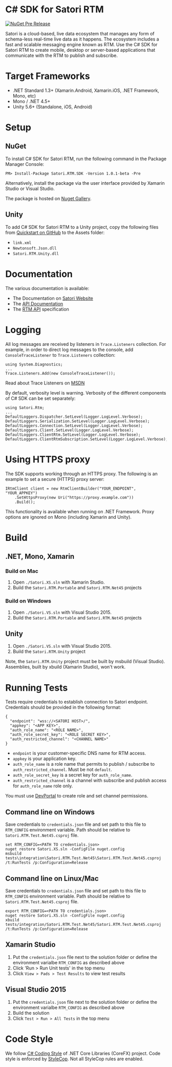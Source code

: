 # C# SDK for Satori RTM
[![NuGet Pre Release](https://img.shields.io/nuget/vpre/Satori.RTM.SDK.svg)]()

Satori is a cloud-based, live data ecosystem that manages any form of schema-less real-time live data as it happens. 
The ecosystem includes a fast and scalable messaging engine known as RTM. Use the C# SDK for Satori RTM to create mobile, desktop or server-based applications that communicate with the RTM to publish and subscribe.

# Target Frameworks

* .NET Standard 1.3+ (Xamarin.Android, Xamarin.iOS, .NET Framework, Mono, etc)
* Mono / .NET 4.5+
* Unity 5.6+ (Standalone, iOS, Android)

# Setup

## NuGet

To install C# SDK for Satori RTM, run the following command in the Package Manager Console:
```
PM> Install-Package Satori.RTM.SDK -Version 1.0.1-beta -Pre
```
Alternatively, install the package via the user interface provided by Xamarin Studio or Visual Studio. 

The package is hosted on [Nuget Gallery](https://www.nuget.org/packages/Satori.RTM.SDK/). 

## Unity

To add C# SDK for Satori RTM to a Unity project, copy the following files from [Quickstart on GitHub](https://github.com/satori-com/satori-rtm-sdk-csharp/tree/master/examples/unity/Quickstart.Unity/Assets) to the Assets folder: 
- `link.xml`
- `Newtonsoft.Json.dll`
- `Satori.RTM.Unity.dll`

# Documentation

The various documentation is available:

* The Documentation on [Satori Website](https://www.satori.com/docs/introduction/new-to-satori)
* The [API Documentation](https://satori-com.github.io/satori-rtm-sdk-csharp/api)
* The [RTM API](https://www.satori.com/docs/references/rtm-api) specification

# Logging

All log messages are received by listeners in `Trace.Listeners` collection. For example, in order to direct 
log messages to the console, add `ConsoleTraceListener` to `Trace.Listeners` collection: 

```
using System.Diagnostics;
...
Trace.Listeners.Add(new ConsoleTraceListener());
```

Read about Trace Listeners on [MSDN](https://msdn.microsoft.com/en-us/library/4y5y10s7(v=vs.110).aspx)

By default, verbosity level is warning. Verbosity of the different components of C# SDK can be set separately: 

```
using Satori.Rtm;
...
DefaultLoggers.Dispatcher.SetLevel(Logger.LogLevel.Verbose);
DefaultLoggers.Serialization.SetLevel(Logger.LogLevel.Verbose);
DefaultLoggers.Connection.SetLevel(Logger.LogLevel.Verbose);
DefaultLoggers.Client.SetLevel(Logger.LogLevel.Verbose);
DefaultLoggers.ClientRtm.SetLevel(Logger.LogLevel.Verbose);
DefaultLoggers.ClientRtmSubscription.SetLevel(Logger.LogLevel.Verbose);
```

# Using HTTPS proxy

The SDK supports working through an HTTPS proxy. The following is an example to set a secure (HTTPS) proxy server:

```
IRtmClient client = new RtmClientBuilder("YOUR_ENDPOINT", "YOUR_APPKEY")
    .SetHttpsProxy(new Uri("https://proxy.example.com"))
    .Build();
```

This functionality is available when running on .NET Framework. Proxy options are ignored on Mono (including Xamarin and Unity).

# Build

## .NET, Mono, Xamarin 

### Build on Mac

1. Open `./Satori.XS.sln` with Xamarin Studio. 
2. Build the `Satori.RTM.Portable` and `Satori.RTM.Net45`  projects
 
### Build on Windows

1. Open `./Satori.VS.sln` with Visual Studio 2015.
2. Build the `Satori.RTM.Portable` and `Satori.RTM.Net45` projects

## Unity

1. Open `./Satori.VS.sln` with Visual Studio 2015.
2. Build the `Satori.RTM.Unity` project

Note, the `Satori.RTM.Unity` project must be built by msbuild (Visual Studio). Assemblies, built by xbuild (Xamarin Studio), won't work. 

# Running Tests

Tests require credentials to establish connection to Satori endpoint. Credentials should be provided in 
the following format: 

```
{
  "endpoint": "wss://<SATORI HOST>/",
  "appkey": "<APP KEY>",
  "auth_role_name": "<ROLE NAME>",
  "auth_role_secret_key": "<ROLE SECRET KEY>",
  "auth_restricted_channel": "<CHANNEL NAME>"
}
```

* `endpoint` is your customer-specific DNS name for RTM access.
* `appkey` is your application key.
* `auth_role_name` is a role name that permits to publish / subscribe to `auth_restricted_channel`. Must be not `default`.
* `auth_role_secret_key` is a secret key for `auth_role_name`.
* `auth_restricted_channel` is a channel with subscribe and publish access for `auth_role_name` role only.

You must use [DevPortal](https://developer.satori.com/) to create role and set channel permissions.

## Command line on Windows
Save credentials to `credentials.json` file and set path to this file to `RTM_CONFIG` environment variable. Path should be relative to `Satori.RTM.Test.Net45.csproj` file. 
```
set RTM_CONFIG=<PATH TO credentials.json>
nuget restore Satori.XS.sln -ConfigFile nuget.config
msbuild tests\integration\Satori.RTM.Test.Net45\Satori.RTM.Test.Net45.csproj /t:RunTests /p:Configuration=Release
```

## Command line on Linux/Mac
Save credentials to `credentials.json` file and set path to this file to `RTM_CONFIG` environment variable. Path should be relative to `Satori.RTM.Test.Net45.csproj` file. 
```
export RTM_CONFIG=<PATH TO credentials.json>
nuget restore Satori.XS.sln -ConfigFile nuget.config
xbuild tests/integration/Satori.RTM.Test.Net45/Satori.RTM.Test.Net45.csproj /t:RunTests /p:Configuration=Release
```

## Xamarin Studio

1. Put the `credentials.json` file next to the solution folder or define the environment varialbe `RTM_CONFIG` as described above
2. Click 'Run > Run Unit tests' in the top menu
3. Click `View > Pads > Test Results` to view test results 

## Visual Studio 2015

1. Put the `credentials.json` file next to the solution folder or define the environment varialbe `RTM_CONFIG` as described above
2. Build the solution
3. Click `Test > Run > All Tests` in the top menu 

# Code Style
We follow [C# Coding Style](https://github.com/dotnet/corefx/blob/master/Documentation/coding-guidelines/coding-style.md) of .NET Core Libraries (CoreFX) project. Code style is enforced by [StyleCop](https://github.com/StyleCop/StyleCop). Not all StyleCop rules are enabled. 
